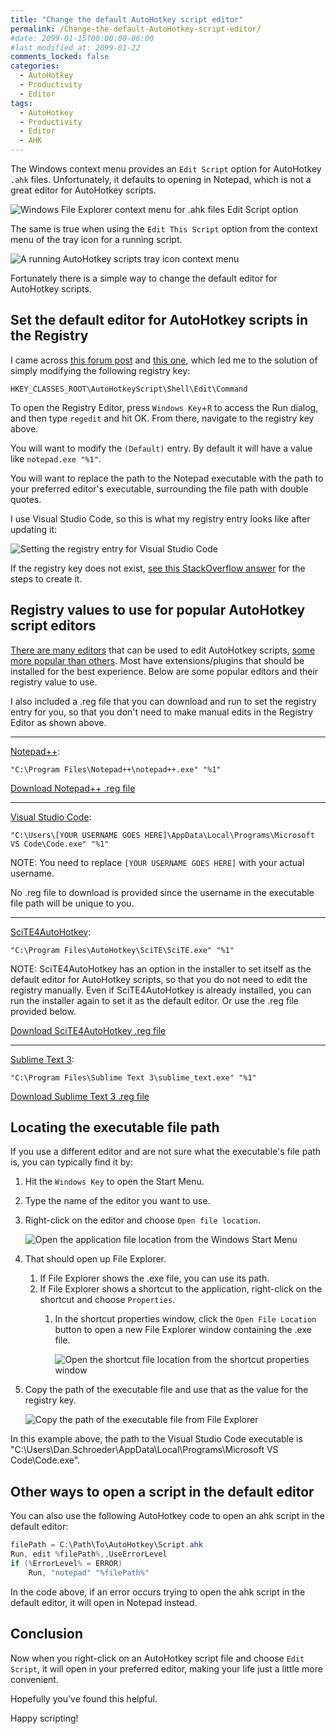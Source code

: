 ```yaml
---
title: "Change the default AutoHotkey script editor"
permalink: /Change-the-default-AutoHotkey-script-editor/
#date: 2099-01-15T00:00:00-06:00
#last_modified_at: 2099-01-22
comments_locked: false
categories:
  - AutoHotkey
  - Productivity
  - Editor
tags:
  - AutoHotkey
  - Productivity
  - Editor
  - AHK
---
```


The Windows context menu provides an `Edit Script` option for AutoHotkey `.ahk` files.
Unfortunately, it defaults to opening in Notepad, which is not a great editor for AutoHotkey scripts.

![Windows File Explorer context menu for .ahk files Edit Script option](/assets/Posts/2023-03-02-Change-the-default-AutoHotkey-script-editor/windows-file-explorer-context-menu-for-ahk-files-to-edit-script.png)

The same is true when using the `Edit This Script` option from the context menu of the tray icon for a running script.

![A running AutoHotkey scripts tray icon context menu](/assets/Posts/2023-03-02-Change-the-default-AutoHotkey-script-editor/autohotkey-tray-icon-context-menu-edit-script.png)

Fortunately there is a simple way to change the default editor for AutoHotkey scripts.

## Set the default editor for AutoHotkey scripts in the Registry

I came across [this forum post](https://www.autohotkey.com/board/topic/897-how-to-change-autohotkey-default-editor/) and [this one](https://www.autohotkey.com/board/topic/23889-how-to-edit-this-script-in-any-editor-other-than/), which led me to the solution of simply modifying the following registry key:

```text
HKEY_CLASSES_ROOT\AutoHotkeyScript\Shell\Edit\Command
```

To open the Registry Editor, press `Windows Key`+`R` to access the Run dialog, and then type `regedit` and hit OK.
From there, navigate to the registry key above.

You will want to modify the `(Default)` entry.
By default it will have a value like `notepad.exe "%1"`.

You will want to replace the path to the Notepad executable with the path to your preferred editor's executable, surrounding the file path with double quotes.

I use Visual Studio Code, so this is what my registry entry looks like after updating it:

![Setting the registry entry for Visual Studio Code](/assets/Posts/2023-03-02-Change-the-default-AutoHotkey-script-editor/autohotkey-default-script-editor-registry-key-to-edit.png)

If the registry key does not exist, [see this StackOverflow answer](https://stackoverflow.com/a/45914527/602585) for the steps to create it.

## Registry values to use for popular AutoHotkey script editors

[There are many editors](https://www.autohotkey.com/docs/v1/lib/Edit.htm#Editors) that can be used to edit AutoHotkey scripts, [some more popular than others](https://www.the-automator.com/best-autohotkey-editors-ides/).
Most have extensions/plugins that should be installed for the best experience.
Below are some popular editors and their registry value to use.

I also included a .reg file that you can download and run to set the registry entry for you, so that you don't need to make manual edits in the Registry Editor as shown above.

---

[Notepad++](https://notepad-plus-plus.org/):

```text
"C:\Program Files\Notepad++\notepad++.exe" "%1"
```

[Download Notepad++ .reg file](/assets/Posts/2023-03-02-Change-the-default-AutoHotkey-script-editor/NotepadPlusPlusAsDefaultAhkEditor.reg)

---

[Visual Studio Code](https://code.visualstudio.com/):

```text
"C:\Users\[YOUR USERNAME GOES HERE]\AppData\Local\Programs\Microsoft VS Code\Code.exe" "%1"
```

NOTE: You need to replace `[YOUR USERNAME GOES HERE]` with your actual username.

No .reg file to download is provided since the username in the executable file path will be unique to you.

---

[SciTE4AutoHotkey](https://www.autohotkey.com/scite4ahk/):

```text
"C:\Program Files\AutoHotkey\SciTE\SciTE.exe" "%1"
```

NOTE: SciTE4AutoHotkey has an option in the installer to set itself as the default editor for AutoHotkey scripts, so that you do not need to edit the registry manually.
Even if SciTE4AutoHotkey is already installed, you can run the installer again to set it as the default editor.
Or use the .reg file provided below.

[Download SciTE4AutoHotkey .reg file](/assets/Posts/2023-03-02-Change-the-default-AutoHotkey-script-editor/SciTE4AutoHotkeyAsDefaultAhkEditor.reg)

---

[Sublime Text 3](https://www.sublimetext.com):

```text
"C:\Program Files\Sublime Text 3\sublime_text.exe" "%1"
```

[Download Sublime Text 3 .reg file](/assets/Posts/2023-03-02-Change-the-default-AutoHotkey-script-editor/SublimeText3AsDefaultAhkEditor.reg)

## Locating the executable file path

If you use a different editor and are not sure what the executable's file path is, you can typically find it by:

1. Hit the `Windows Key` to open the Start Menu.
1. Type the name of the editor you want to use.
1. Right-click on the editor and choose `Open file location`.

   ![Open the application file location from the Windows Start Menu](/assets/Posts/2023-03-02-Change-the-default-AutoHotkey-script-editor/open-application-file-location-from-windows-start-menu.png)

1. That should open up File Explorer.
   1. If File Explorer shows the .exe file, you can use its path.
   1. If File Explorer shows a shortcut to the application, right-click on the shortcut and choose `Properties`.
      1. In the shortcut properties window, click the `Open File Location` button to open a new File Explorer window containing the .exe file.

          ![Open the shortcut file location from the shortcut properties window](/assets/Posts/2023-03-02-Change-the-default-AutoHotkey-script-editor/open-file-location-from-shortcut-file-properties.png)

1. Copy the path of the executable file and use that as the value for the registry key.

   ![Copy the path of the executable file from File Explorer](/assets/Posts/2023-03-02-Change-the-default-AutoHotkey-script-editor/copy-path-to-executable-file.png)

In this example above, the path to the Visual Studio Code executable is "C:\Users\Dan.Schroeder\AppData\Local\Programs\Microsoft VS Code\Code.exe".

## Other ways to open a script in the default editor

You can also use the following AutoHotkey code to open an ahk script in the default editor:

```csharp
filePath = C:\Path\To\AutoHotkey\Script.ahk
Run, edit %filePath%,,UseErrorLevel
if (%ErrorLevel% = ERROR)
    Run, "notepad" "%filePath%"
```

In the code above, if an error occurs trying to open the ahk script in the default editor, it will open in Notepad instead.

## Conclusion

Now when you right-click on an AutoHotkey script file and choose `Edit Script`, it will open in your preferred editor, making your life just a little more convenient.

Hopefully you've found this helpful.

Happy scripting!
